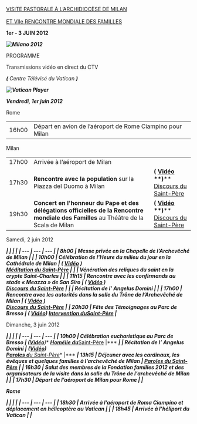 [VISITE PASTORALE À L’ARCHIDIOCÈSE DE MILAN \
\
ET VIIe RENCONTRE MONDIALE DES FAMILLES](/content/benedict-xvi/fr/travels/2012/index_milano.html)

**1er - 3 JUIN 2012**

***![Milano 2012](/content/dam/benedict-xvi/imagestravels/2012/img/family-2012.png)***

PROGRAMME

Transmissions vidéo en direct du CTV

***(*** *Centre Télévisé du Vatican* ***)***

***![Vatican Player](/content/dam/benedict-xvi/imagesimg/player.jpg)***

***Vendredi, 1er juin 2012***

Rome

|     |     |     |
| --- | --- | --- |
| 16h00 | Départ en avion de l’aéroport de Rome Ciampino pour Milan |  |

Milan

|     |     |     |
| --- | --- | --- |
| 17h00 | Arrivée à l’aéroport de Milan |  |
| 17h30 | **Rencontre avec la population** sur la Piazza del Duomo à Milan | ****(** [**Vidéo**](http://player.rv.va/vaticanplayer.asp?language=it&tic=VA_CBC8CZIT) **)****<br>[Discours du Saint-Père](/content/benedict-xvi/fr/speeches/2012/june/documents/hf_ben-xvi_spe_20120601_cittadinanza-milano.html) |
| 19h30 | **Concert en l'honneur du Pape et des délégations officielles de la Rencontre mondiale des Familles** au Théâtre de la Scala de Milan | ****(** [**Vidéo**](http://player.rv.va/vaticanplayer.asp?language=it&tic=VA_KJISMJAQ) **)****<br>[Discours du Saint-Père](/content/benedict-xvi/fr/speeches/2012/june/documents/hf_ben-xvi_spe_20120601_scala-milano.html) |

Samedi, 2 juin 2012

***|     |     |     |***
***| --- | --- | --- |***
***| 8h00 | **Messe privée** en la Chapelle de l’Archevêché de Milan |  |***
***| 10h00 | **Célébration de l'Heure du milieu du jour** en la Cathédrale de Milan | ***(** [**Vidéo**](http://player.rv.va/vaticanplayer.asp?language=it&tic=VA_K9OAT3AK) **)***<br>[Méditation du Saint-Père](/content/benedict-xvi/fr/speeches/2012/june/documents/hf_ben-xvi_spe_20120602_duomo-milano.html) |***
***|  | **Vénération des reliques du saint** en la crypte Saint-Charles |  |***
***| 11h15 | **Rencontre avec les confirmands** au stade « Meazza » de San Siro | ***(** [**Vidéo**](http://player.rv.va/vaticanplayer.asp?language=it&tic=VA_F3N5HG3D) **)***<br>[Discours du Saint-Père](/content/benedict-xvi/fr/speeches/2012/june/documents/hf_ben-xvi_spe_20120602_stadio-meazza.html) |***
***|  | **Récitation de l’ *Angelus Domini*** |  |***
***| 17h00 | **Rencontre avec les autorités** dans la salle du Trône de l’Archevêché de Milan | ***(** [**Vidéo**](http://player.rv.va/vaticanplayer.asp?language=it&tic=VA_PWQQKZDN) **)***<br>[Discours du Saint-Père](/content/benedict-xvi/fr/speeches/2012/june/documents/hf_ben-xvi_spe_20120602_autorita-milano.html) |***
***| 20h30 | **Fête des Témoignages** au Parc de Bresso | **( [Vidéo](http://player.rv.va/vaticanplayer.asp?language=it&tic=VA_D6J8N5KG)) *[Intervention du](/content/benedict-xvi/fr/speeches/2012/june/documents/hf_ben-xvi_spe_20120602_festa-testimonianze.html)***[Saint-Père](/content/benedict-xvi/fr/speeches/2012/june/documents/hf_ben-xvi_spe_20120602_festa-testimonianze.html) |***

Dimanche, 3 juin 2012

***|     |     |     |***
***| --- | --- | --- |***
***| 10h00 | **Célébration eucharistique** au Parc de Bresso | **(**[Vidéo](http://player.rv.va/vaticanplayer.asp?language=it&tic=VA_CT45M8YG)**)** ***[Homélie du](/content/benedict-xvi/fr/homilies/2012/documents/hf_ben-xvi_hom_20120603_milano.html)***[Saint-Père](/content/benedict-xvi/fr/homilies/2012/documents/hf_ben-xvi_hom_20120603_milano.html) |***
***|  | **Récitation de l’ *Angelus Domini*** | ****([Vidéo](http://player.rv.va/vaticanplayer.asp?language=it&tic=VA_CT45M8YG))****<br>**[**Paroles d**](/content/benedict-xvi/fr/angelus/2012/documents/hf_ben-xvi_ang_20120603_milano.html)[u Saint-Père](/content/benedict-xvi/fr/angelus/2012/documents/hf_ben-xvi_ang_20120603_milano.html)** |***
***| 13h15 | **Déjeuner avec les cardinaux, les évêques et quelques familles** à l’archevêché de Milan | ***[Paroles du Saint-Père](/content/benedict-xvi/fr/speeches/2012/june/documents/hf_ben-xvi_spe_20120603_pranzo-milano.html)*** |***
***| 16h30 | **Salut des membres de la Fondation familles 2012 et des organisateurs de la visite** dans la salle du Trône de l'archevêché de Milan |  |***
***| 17h30 | Départ de l’aéroport de Milan pour Rome |  |***

***Rome***

***|     |     |     |***
***| --- | --- | --- |***
***| 18h30 | Arrivée à l’aéroport de Roma Ciampino et déplacement en hélicoptère au Vatican |  |***
***| 18h45 | Arrivée à l’héliport du Vatican |  |***